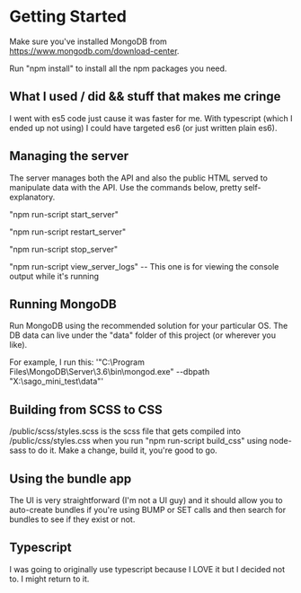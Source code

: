 # Getting Started

Make sure you've installed MongoDB from https://www.mongodb.com/download-center.

Run "npm install" to install all the npm packages you need.

## What I used / did && stuff that makes me cringe

I went with es5 code just cause it was faster for me. With typescript (which I ended up not using) I could have targeted es6 (or just written plain es6).

## Managing the server

The server manages both the API and also the public HTML served to manipulate data with the API. Use the commands below, pretty self-explanatory.

"npm run-script start_server"

"npm run-script restart_server"

"npm run-script stop_server"

"npm run-script view_server_logs" -- This one is for viewing the console output while it's running

## Running MongoDB

Run MongoDB using the recommended solution for your particular OS. The DB data can live under the "data" folder of this project (or wherever you like).

For example, I run this: '"C:\Program Files\MongoDB\Server\3.6\bin\mongod.exe" --dbpath "X:\sago_mini_test\data"'

## Building from SCSS to CSS

/public/scss/styles.scss is the scss file that gets compiled into /public/css/styles.css when you run "npm run-script build_css" using node-sass to do it. Make a change, build it, you're good to go.

## Using the bundle app

The UI is very straightforward (I'm not a UI guy) and it should allow you to auto-create bundles if you're using BUMP or SET calls and then search for bundles to see if they exist or not.

## Typescript

I was going to originally use typescript because I LOVE it but I decided not to. I might return to it.
